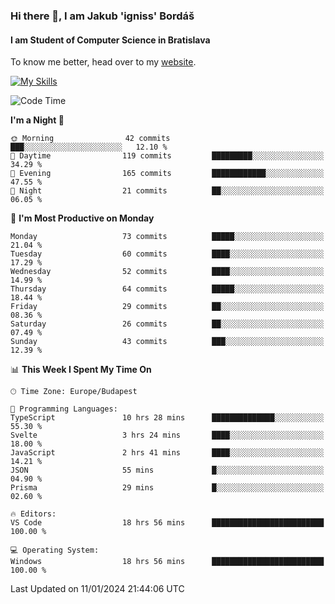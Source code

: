 ### Hi there 👋, I am Jakub 'igniss' Bordáš

#### I am Student of Computer Science in Bratislava
To know me better, head over to my [website](https://bordas.sk).

[![My Skills](https://skillicons.dev/icons?i=js,html,css,figma,svelte,java,kotlin,python,postgresql,typescript,nest,nodejs)](https://bordas.sk)


<!--START_SECTION:waka-->
![Code Time](http://img.shields.io/badge/Code%20Time-1%2C342%20hrs%2031%20mins-blue)

**I'm a Night 🦉** 

```text
🌞 Morning                42 commits          ███░░░░░░░░░░░░░░░░░░░░░░   12.10 % 
🌆 Daytime                119 commits         █████████░░░░░░░░░░░░░░░░   34.29 % 
🌃 Evening                165 commits         ████████████░░░░░░░░░░░░░   47.55 % 
🌙 Night                  21 commits          ██░░░░░░░░░░░░░░░░░░░░░░░   06.05 % 
```
📅 **I'm Most Productive on Monday** 

```text
Monday                   73 commits          █████░░░░░░░░░░░░░░░░░░░░   21.04 % 
Tuesday                  60 commits          ████░░░░░░░░░░░░░░░░░░░░░   17.29 % 
Wednesday                52 commits          ████░░░░░░░░░░░░░░░░░░░░░   14.99 % 
Thursday                 64 commits          █████░░░░░░░░░░░░░░░░░░░░   18.44 % 
Friday                   29 commits          ██░░░░░░░░░░░░░░░░░░░░░░░   08.36 % 
Saturday                 26 commits          ██░░░░░░░░░░░░░░░░░░░░░░░   07.49 % 
Sunday                   43 commits          ███░░░░░░░░░░░░░░░░░░░░░░   12.39 % 
```


📊 **This Week I Spent My Time On** 

```text
🕑︎ Time Zone: Europe/Budapest

💬 Programming Languages: 
TypeScript               10 hrs 28 mins      ██████████████░░░░░░░░░░░   55.30 % 
Svelte                   3 hrs 24 mins       ████░░░░░░░░░░░░░░░░░░░░░   18.00 % 
JavaScript               2 hrs 41 mins       ████░░░░░░░░░░░░░░░░░░░░░   14.21 % 
JSON                     55 mins             █░░░░░░░░░░░░░░░░░░░░░░░░   04.90 % 
Prisma                   29 mins             █░░░░░░░░░░░░░░░░░░░░░░░░   02.60 % 

🔥 Editors: 
VS Code                  18 hrs 56 mins      █████████████████████████   100.00 % 

💻 Operating System: 
Windows                  18 hrs 56 mins      █████████████████████████   100.00 % 
```


 Last Updated on 11/01/2024 21:44:06 UTC
<!--END_SECTION:waka-->
